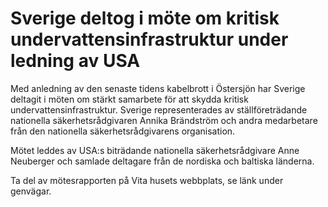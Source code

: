 # Sverige deltog i möte om kritisk undervattensinfrastruktur under ledning av USA

Med anledning av den senaste tidens kabelbrott i Östersjön har Sverige deltagit i möten om stärkt samarbete för att skydda kritisk undervattensinfrastruktur. Sverige representerades av ställföreträdande nationella säkerhetsrådgivaren Annika Brändström och andra medarbetare från den nationella säkerhetsrådgivarens organisation.

Mötet leddes av USA:s biträdande nationella säkerhetsrådgivare Anne Neuberger och samlade deltagare från de nordiska och baltiska länderna.

Ta del av mötesrapporten på Vita husets webbplats, se länk under genvägar.

